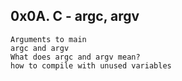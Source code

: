 ## 0x0A. C - argc, argv


    Arguments to main
    argc and argv
    What does argc and argv mean?
    how to compile with unused variables

